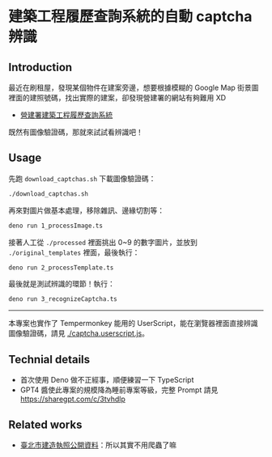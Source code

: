 # 建築工程履歷查詢系統的自動 captcha 辨識

## Introduction

最近在刷租屋，發現某個物件在建案旁邊，想要根據模糊的 Google Map 街景圖裡面的建照號碼，找出實際的建案，卻發現營建署的網站有夠難用 XD

- [營建署建築工程履歷查詢系統](https://cpabm.cpami.gov.tw/apply/index.aspx)

既然有圖像驗證碼，那就來試試看辨識吧！

## Usage

先跑 `download_captchas.sh` 下載圖像驗證碼：

```bash
./download_captchas.sh
```

再來對圖片做基本處理，移除雜訊、邊緣切割等：

```bash
deno run 1_processImage.ts
```

接著人工從 `./processed` 裡面挑出 0~9 的數字圖片，並放到 `./original_templates` 裡面，最後執行：

```bash
deno run 2_processTemplate.ts
```

最後就是測試辨識的環節！執行：

```bash
deno run 3_recognizeCaptcha.ts
```

---

本專案也實作了 Tempermonkey 能用的 UserScript，能在瀏覽器裡面直接辨識圖像驗證碼，請見 [./captcha.userscript.js](./captcha.userscript.js)。

## Technial details

- 首次使用 Deno 做不正經事，順便練習一下 TypeScript
- GPT4 醬使此專案的規模降為睡前專案等級，完整 Prompt 請見 <https://sharegpt.com/c/3tvhdlp>

## Related works

- [臺北市建造執照公開資料](https://data.taipei/dataset/detail?id=d8834353-ff8e-4a6c-9730-a4d3541f2669)：所以其實不用爬蟲了嘛

